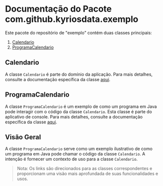 # Documentação do Pacote com.github.kyriosdata.exemplo

Este pacote do repositório de "exemplo" contém duas classes principais:

1. [Calendario](com.github.kyriosdata.exemplo.domain.Calendario)
2. [ProgramaCalendario](com.github.kyriosdata.exemplo.application.console.ProgramaCalendario)

## Calendario

A classe `Calendario` é parte do domínio da aplicação. Para mais detalhes, consulte a documentação específica da classe [aqui](com.github.kyriosdata.exemplo.domain.Calendario).

## ProgramaCalendario

A classe `ProgramaCalendario` é um exemplo de como um programa em Java pode interagir com o código da classe `Calendario`. Esta classe é parte do aplicativo de console. Para mais detalhes, consulte a documentação específica da classe [aqui](com.github.kyriosdata.exemplo.application.console.ProgramaCalendario).

## Visão Geral

A classe `ProgramaCalendario` serve como um exemplo ilustrativo de como um programa em Java pode chamar o código da classe `Calendario`. A intenção é fornecer um contexto de uso para a classe `Calendario`.

> Nota: Os links são direcionados para as classes correspondentes e proporcionam uma visão mais aprofundada de suas funcionalidades e usos.